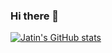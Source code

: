 ### Hi there 👋
[![Jatin's GitHub stats](https://github-readme-stats.vercel.app/api?username=anuraghazra)](https://github.com/jatinmuley/github-readme-stats)





